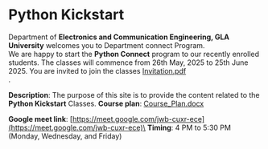 # Python Kickstart

Department of **Electronics and Communication Engineering, GLA University** welcomes you to Department connect Program.\
We are happy to start the **Python Connect** program to our recently enrolled students. The classes will commence from 26th May, 2025 to 25th June 2025. You are invited to join the classes [Invitation.pdf](https://github.com/user-attachments/files/20381883/Invitation.for.Python.Programming.2025.pdf)\
.  

**Description**: The purpose of this site is to provide the content related to the **Python Kickstart** Classes. 
**Course plan**: [Course_Plan.docx](https://github.com/user-attachments/files/20380945/Course_Plan.docx)

**Google meet link**: [https://meet.google.com/jwb-cuxr-ece](https://meet.google.com/jwb-cuxr-ece)\
**Timing**: 4 PM to 5:30 PM (Monday, Wednesday, and Friday)
